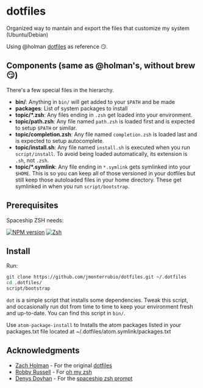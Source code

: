 # dotfiles

Organized way to mantain and export the files that customize my system (Ubuntu/Debian)

Using @holman [dotfiles](https://github.com/holman/dotfiles) as reference :smirk:.

## Components (same as @holman's, without brew :smirk:)

There's a few special files in the hierarchy.

- **bin/**: Anything in `bin/` will get added to your `$PATH` and be made
- **packages**: List of system packages to install
- **topic/\*.zsh**: Any files ending in `.zsh` get loaded into your
  environment.
- **topic/path.zsh**: Any file named `path.zsh` is loaded first and is
  expected to setup `$PATH` or similar.
- **topic/completion.zsh**: Any file named `completion.zsh` is loaded
  last and is expected to setup autocomplete.
- **topic/install.sh**: Any file named `install.sh` is executed when you run `script/install`. To avoid being loaded automatically, its extension is `.sh`, not `.zsh`.
- **topic/\*.symlink**: Any file ending in `*.symlink` gets symlinked into
  your `$HOME`. This is so you can keep all of those versioned in your dotfiles
  but still keep those autoloaded files in your home directory. These get
  symlinked in when you run `script/bootstrap`.

## Prerequisites

Spaceship ZSH needs:

[![NPM version][npm-image]][npm-url]
[![Zsh][zsh-image]][zsh-url]

## Install

Run:

```sh
git clone https://github.com/jmonterrubio/dotfiles.git ~/.dotfiles
cd .dotfiles/
script/bootstrap
```

`dot` is a simple script that installs some dependencies. Tweak this script, and occasionally run dot from time to time to keep your environment fresh and up-to-date. You can find this script in `bin/`.

Use `atom-package-install` to Installs the atom packages listed in your packages.txt file located at ~/.dotfiles/atom.symlink/packages.txt

## Acknowledgments

- [Zach Holman](https://github.com/holman) - For the original [dotfiles](https://github.com/holman/dotfiles)
- [Robby Russell](https://github.com/robbyrussell) - For [oh my zsh](http://ohmyz.sh/)
- [Denys Dovhan](https://github.com/denysdovhan) - For the [spaceship zsh prompt](https://github.com/denysdovhan/spaceship-prompt)

<!-- Badges -->
[npm-url]: https://npmjs.org/package/spaceship-prompt
[npm-image]: https://img.shields.io/npm/v/spaceship-prompt.svg?style=flat-square
[zsh-url]: http://zsh.org/
[zsh-image]: https://img.shields.io/badge/zsh-%3E%3Dv5.0.6-777777.svg?style=flat-square
